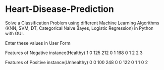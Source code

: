 # Heart-Disease-Prediction

Solve a Classification Problem using different Machine Learning Algorithms (KNN, SVM, DT, Categorical Naive Bayes, Logistic Regression) in Python with GUI.


Enter these values in User Form

Features of Negative instance(Healthy)
1	0	125	212	0	1	168	0	1	2	2	3

Features of Positive instance(Unhealthy)
0	0	100	248	0	0	122	0	1	1	0	2
